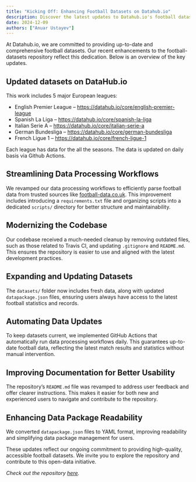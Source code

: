 ```yaml
--- 
title: "Kicking Off: Enhancing Football Datasets on Datahub.io"
description: Discover the latest updates to Datahub.io's football datasets repository, including improved data processing workflows, expanded datasets, and automated updates. Learn how these changes make accessing and analyzing football data easier than ever.
date: 2024-12-09
authors: ["Anuar Ustayev"]
---
```


At Datahub.io, we are committed to providing up-to-date and comprehensive football datasets. Our recent enhancements to the football-datasets repository reflect this dedication. Below is an overview of the key updates.

## Updated datasets on DataHub.io

This work includes 5 major European leagues:

- English Premier League – https://datahub.io/core/english-premier-league
- Spanish La Liga – https://datahub.io/core/spanish-la-liga
- Italian Serie A – https://datahub.io/core/italian-serie-a
- German Bundesliga – https://datahub.io/core/german-bundesliga
- French Ligue 1 – https://datahub.io/core/french-ligue-1

Each league has data for the all the seasons. The data is updated on daily basis via Github Actions.

## Streamlining Data Processing Workflows

We revamped our data processing workflows to efficiently parse football data from trusted sources like [football-data.co.uk](https://www.football-data.co.uk/). This improvement includes introducing a `requirements.txt` file and organizing scripts into a dedicated `scripts/` directory for better structure and maintainability.

## Modernizing the Codebase

Our codebase received a much-needed cleanup by removing outdated files, such as those related to Travis CI, and updating `.gitignore` and `README.md`. This ensures the repository is easier to use and aligned with the latest development practices.

## Expanding and Updating Datasets

The `datasets/` folder now includes fresh data, along with updated `datapackage.json` files, ensuring users always have access to the latest football statistics and records.

## Automating Data Updates

To keep datasets current, we implemented GitHub Actions that automatically run data processing workflows daily. This guarantees up-to-date football data, reflecting the latest match results and statistics without manual intervention.

## Improving Documentation for Better Usability

The repository’s `README.md` file was revamped to address user feedback and offer clearer instructions. This makes it easier for both new and experienced users to navigate and contribute to the repository.

## Enhancing Data Package Readability

We converted `datapackage.json` files to YAML format, improving readability and simplifying data package management for users.

These updates reflect our ongoing commitment to providing high-quality, accessible football datasets. We invite you to explore the repository and contribute to this open-data initiative.

*Check out the repository [here](https://github.com/datasets/football-datasets).*